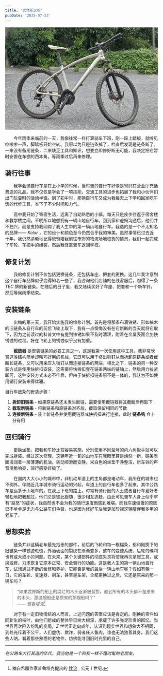 ```yaml
---
title: '忒休斯之船'
pubDate: '2025-07-23'
---
```


![_kolor](./_assets/kolor.jpg)

&emsp;&emsp;今年雨季来临前的一天，我像往常一样打算骑车下班，刚一踩上踏板，就听见哗啦啦一声，脚踏板开始空转。我原以为只是链条掉了，检查后发现是链条断了。一来没有备用链条，二来缺乏工具和知识，想要立即修好断无可能，我决定把它暂时安置在车棚的西本角，等雨季过后再来修理。

## 骑行往事

&emsp;&emsp;我学会骑自行车是在上小学的时候，当时骑的自行车好像是爸妈在营业厅充话费送的礼品。我不仅仅是学会了一项技能，交通工具的进步也拓展了我和小伙伴们出门玩耍时的活动半径。到了初中时，那辆自行车又成为我每天上下学和回家吃午饭的代步工具，省下了不少时间和力气。

&emsp;&emsp;高中我开始了寄宿生活，远离了自幼熟悉的小镇，每天只是疾步往返于宿舍楼和教学楼之间，不明所以地想拥有一辆山地自行车。回到家和爸妈沟通后，他们并不扫兴，而是支持我网购了我人生中的第一辆山地自行车。我选的是一个不太知名的品牌—— *Kolor* ，它的设计和颜色至今仍然合乎我的审美。虽然事情已过去近十年，我仍然清晰地记得爸爸陪我前往市郊的物流场地取货的情景，我们一起完成了车轮、车把手的组装，然后我径直骑车返回学校。

## 修复计划

&emsp;&emsp;我的修复计划不仅包括更换链条，还包括车座、把套的更换。这几年我注意到这个自行车品牌似乎变得知名一些了，我咨询他们店铺的在线客服后，购得了一条 *TEC* 牌的新链条。在随后的日子里，我又陆续买好了车座、把套和一个新车铃，然后等候雨季结束。

## 安装链条

&emsp;&emsp;出梅的第三天，我开始实施我的维修计划。首先是将那条布满铁锈、形如槁木的旧链条从自行车的前后飞轮上取下，我有一点懊悔没有在它新断的当天就将它取下，因为之前读过的科普文中有提到铁锈如果不及时清理，附着在金属表面会加快锈蚀的过程。好在飞轮上的锈蚀似乎没有加重。

&emsp;&emsp;**截链器** 是安装链条的必要工具之一，这是我第一次使用这种工具，我非常欣赏这类结构简单却精巧好用的机械，它既可以用于挤出销钉从而拆卸原链条或者截断长链条，又可以用来压入销钉从而连接链条的两端。相比之下，链条的另一种安装方式是使用快拆扣安装，这需要将快拆扣套在链条两端的链轴上，然后用力拉紧即可，这种安装方式未必不牢靠，但由于快拆扣链条原不是一体的，我认为不如使用销钉安装来得优雅。

自行车链条的安装步骤：

1. **拆卸旧链条** - 如果原链条还未发生断链，需要使用截链器将其截断后再取下
2. **截取新链条** - 将新链条和原链条对齐后，截取保留相同的节数
3. **连接新链条** - 装上新链条并使用截链器或快拆扣进行连接，此时 **链条钩** 会十分有用

## 回归骑行

&emsp;&emsp;更换坐垫、把套和车铃比较容易实施，分别使用不同型号的内六角扳手就可以完成拆装。经过这次修理，这辆年近一旬的山地车在我眼里算是焕然一新，链条表面浸润着一层薄薄的机油，转动顺滑而安静，米白色的坐垫干净整洁，新车铃的声音清脆响亮，骑行感受好极了。

&emsp;&emsp;在国内大大小小的城市中，非机动车道上的主角都是电动车，我所在的城市也不例外。伴随近几年城市骑行运动的兴起，车道上的自行车也多了起来，其中公路车是远多于山地车的。在我上下班的路上，时常有骑行圈的人士或者自行车爱好者轻松地把我超过，他们总是彼此跟随，很少相互追赶，由此可见骑车人身上似乎罕有“路怒”的症状，我自然也不会为我的骑行速度而感到难堪。而我车速偏慢的原因已不单单是无力与公路车们争锋，也是因为修好车后我更加珍视这辆陪伴我多年的老车了。

## 思想实验

&emsp;&emsp;链条并非这辆老车最先抱恙的部件，前后的飞轮和每一根辐条，都和刚换下的旧链条一样锈迹斑斑，外胎表面的裂纹在渐渐变多，整车的变速系统、后轮的碟刹也有或大或小的问题。在未来，某个关键部件的彻底失灵将使我再次拿起工具，或换或修，力求恢复它原本正常、安全骑行的功能。这是我人生的第一辆山地自行车，试想通过不断的维修和养护，它能否是我的最后一辆山地车呢？假如有朝一日，它的车轮、变速器、刹车，甚至是车架，全都更换过之后，它还是原来的那一辆车吗？

> “如果忒修斯的船上的腐烂的木头逐渐被替换，直到所有的木头都不是原来的木头，那这艘船还是原来的那艘船吗？”<br>
> —— <cite>普鲁塔克[^1]</cite>

[^1]: 摘自希腊作家普鲁塔克提出的 [悖论](https://zh.wikipedia.org/wiki/%E5%BF%92%E4%BF%AE%E6%96%AF%E4%B9%8B%E8%88%B9) , 公元 *1* 世纪.

&emsp;&emsp;对于有一定旧物情结的人而言，上述问题的答案应该是肯定的。刚换的零件如同新生的枝叶，由他们组成的整体早已树大根深，承载了许多弥足珍贵的回忆。当世界再次陷入纷乱的变局，*Z* 世代正走向成年，认识到现实世界和想象大不相同，到处充斥着不公平，人们虚伪、欺诈，弱者任人鱼肉，谁也无法独善其身。我们这些人呐，看着那些熟悉的老物件，仿佛能寻回旧时光里的自己。

---

_在公路车大行其道的年代，我当他是一个和我一样不懂时髦的老朋友。_
